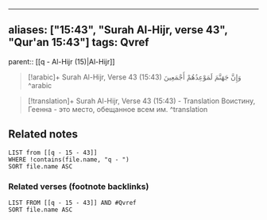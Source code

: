 
---
aliases: ["15:43", "Surah Al-Hijr, verse 43", "Qur'an 15:43"]
tags: Qvref
---

parent:: [[q - Al-Hijr (15)|Al-Hijr]]

> [!arabic]+ Surah Al-Hijr, Verse 43 (15:43)
> <span class="quran-arabic">وَإِنَّ جَهَنَّمَ لَمَوْعِدُهُمْ أَجْمَعِينَ</span>
^arabic

> [!translation]+ Surah Al-Hijr, Verse 43 (15:43) - Translation
> Воистину, Геенна - это место, обещанное всем им.
^translation



## Related notes
```dataview
LIST from [[q - 15 - 43]]
WHERE !contains(file.name, "q - ")
SORT file.name ASC
```

### Related verses (footnote backlinks)
```dataview
LIST FROM [[q - 15 - 43]] AND #Qvref
SORT file.name ASC
```

